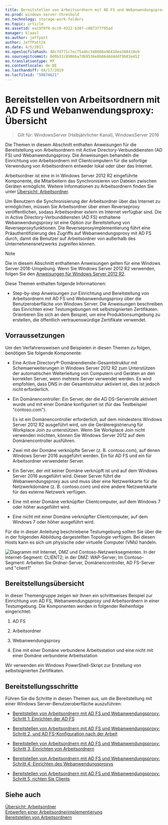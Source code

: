 ```yaml
---
title: Bereitstellen von Arbeitsordnern mit AD FS und Webanwendungsproxy
ms.prod: windows-server-threshold
ms.technology: storage-work-folders
ms.topic: article
ms.assetid: ea19f0f0-6cc0-4322-b387-c0873f7795ad
manager: klaasl
ms.author: jeffpatt
author: JeffPatt24
ms.date: 4/5/2017
ms.openlocfilehash: 48c7d771c7ec75a4bc340608a96410ea388418e9
ms.sourcegitcommit: 0d0b32c8986ba7db9536e0b8648d4ddf9b03e452
ms.translationtype: MT
ms.contentlocale: de-DE
ms.lasthandoff: 04/17/2019
ms.locfileid: "59874621"
---
```

# <a name="deploy-work-folders-with-ad-fs-and-web-application-proxy-overview"></a>Bereitstellen von Arbeitsordnern mit AD FS und Webanwendungsproxy: Übersicht

>Gilt für: WindowsServer (Halbjährlicher Kanal), WindowsServer 2016

Die Themen in diesem Abschnitt enthalten Anweisungen für die Bereitstellung von Arbeitsordnern mit Active Directory-Verbunddiensten (AD FS) und Webanwendungsproxy. Die Anweisungen behandeln die Einrichtung von Arbeitsordnern mit Clientcomputern für die sofortige Verwendung von Arbeitsordnern entweder lokal oder über das Internet.  
  
Arbeitsordner ist eine in in Windows Server 2012 R2 eingeführte Komponente, die Mitarbeitern das Synchronisieren von Dateien zwischen Geräten ermöglicht. Weitere Informationen zu Arbeitsordnern finden Sie unter [Übersicht: Arbeitsordner](Work-Folders-Overview.md).  
  
Um Benutzern die Synchronisierung der Arbeitsordner über das Internet zu ermöglichen, müssen Sie Arbeitsordner über einen Reverseproxy veröffentlichen, sodass Arbeitsordner extern im Internet verfügbar sind. Die in Active Directory-Verbunddiensten (AD FS) enthaltene Webanwendungsproxy ist eine Option zur Bereitstellung von Reverseproxyfunktionen. Die Reverseproxyimplementierung führt eine Präauthentifizierung des Zugriffs auf Webanwendungsproxy mit AD FS durch, damit die Benutzer auf Arbeitsordner von außerhalb des Unternehmensnetzwerks zugreifen können. 

> [!NOTE]
>   Die in diesem Abschnitt enthaltenen Anweisungen gelten für eine Windows Server 2016-Umgebung. Wenn Sie Windows Server 2012 R2 verwenden, folgen Sie den [Anweisungen für Windows Server 2012 R2](https://technet.microsoft.com/library/dn747208(v=ws.11).aspx).
  
Diese Themen enthalten folgende Informationen:  
  
-   Step-by-step Anweisungen zur Einrichtung und Bereitstellung von Arbeitsordnern mit AD FS und Webanwendungsproxy über die Benutzeroberfläche von Windows Server. Die Anweisungen beschreiben das Einrichten einer Testumgebungen mit selbstsignierten Zertifikaten. Orientieren Sie sich an dem Beispiel, um eine Produktionsumgebung zu erstellen, die öffentlich vertrauenswürdige Zertifikate verwendet.  
  
## <a name="prerequisites"></a>Vorraussetzungen  
Um den Verfahrensweisen und Beispielen in diesen Themen zu folgen, benötigen Sie folgende Komponente:  
  
-   Eine Active Directory®-Domänendienste-Gesamtstruktur mit Schemaerweiterungen in Windows Server 2012 R2 zum Unterstützen der automatischen Weiterleitung von Computern und Geräten an den korrekten Server, wenn mehrere Server verwendet werden. Es wird empfohlen, dass DNS in der Gesamtstruktur aktiviert ist, dies ist jedoch nicht erforderlich.  
  
-   Ein Domänencontroller: Ein Server, der die AD DS-Serverrolle aktiviert wurde und mit einer Domäne konfiguriert ist (für das Testbeispiel "contoso.com").  
  
    Es ist ein Domänencontroller erforderlich, auf dem mindestens Windows Server 2012 R2 ausgeführt wird, um die Geräteregistrierung für Workplace Join zu unterstützen. Wenn Sie Workplace Join nicht verwenden möchten, können Sie Windows Server 2012 auf dem Domänencontroller ausführen.  
  
-   Zwei mit der Domäne verknüpfte Server (z. B. contoso.com), auf denen Windows Server 2016 ausgeführt werden. Ein für AD FS und ein für Arbeitsordner verwendeter Server.  
  
-   Ein Server, der mit keiner Domäne verknüpft ist und auf dem Windows Server 2016 ausgeführt wird. Dieser Server führt die Webanwendungsproxy aus und muss über eine Netzwerkkarte für die Netzwerkdomäne (z. B. contoso.com) und eine andere Netzwerkkarte für das externe Netzwerk verfügen.  
  
-   Eine mit einer Domäne verknüpfter Clientcomputer, auf dem Windows 7 oder höher ausgeführt wird.  
  
-   Eine nicht mit einer Domäne verknüpfter Clientcomputer, auf dem Windows 7 oder höher ausgeführt wird.  
  
Für die in dieser Anleitung beschriebene Testumgebung sollten Sie über die in der folgenden Abbildung dargestellten Topologie verfügen. Bei diesen Hosts kann es sich um physische oder virtuelle Computer (VMs) handeln. 
  
![Diagramm mit Internet, DMZ und Contoso-Netzwerksegmenten. In der Internet-Segment: CLIENT2; in der DMZ: WAP-Server; Im Contoso-Segment: Arbeiten Sie Ordner-Server, Domänencontroller, AD FS-Server und "client1"](media/deploy-work-folders-adfs/WF_ADFS_WAP_Diagram.png)

## <a name="deployment-overview"></a>Bereitstellungsübersicht  
In dieser Themengruppe zeigen wir Ihnen ein schrittweises Beispiel zur Einrichtung von AD FS, Webanwendungsproxy und Arbeitsordnern in einer Testumgebung. Die Komponenten werden in folgender Reihenfolge eingerichtet:  
  
1.  AD FS  
  
2.  Arbeitsordner  
  
3.  Webanwendungsproxy  
  
4.  Eine mit einer Domäne verbundene Arbeitsstation und eine nicht mit einer Domäne verbundene Arbeitsstation  
  
Wir verwenden ein Windows PowerShell-Skript zur Erstellung von selbstsignierten Zertifikaten.  
  
## <a name="deployment-steps"></a>Bereitstellungsschritte  
Führen Sie die Schritte in diesen Themen aus, um die Bereitstellung mit einer Windows Server-Benutzeroberfläche auszuführen:  
  
-   [Bereitstellen von Arbeitsordnern mit AD FS und Webanwendungsproxy: Schritt 1: Einrichten der AD FS](deploy-work-folders-adfs-step1.md)  
  
-   [Bereitstellen von Arbeitsordnern mit AD FS und Webanwendungsproxy: Schritt 2, und AD FS-Konfiguration nach der Arbeit](deploy-work-folders-adfs-step2.md)  
  
-   [Bereitstellen von Arbeitsordnern mit AD FS und Webanwendungsproxy: Schritt 3, Einrichten von Arbeitsordnern](deploy-work-folders-adfs-step3.md)  
  
-   [Bereitstellen von Arbeitsordnern mit AD FS und Webanwendungsproxy: Schritt 4: Einrichten des Webanwendungsproxys](deploy-work-folders-adfs-step4.md)  
  
-   [Bereitstellen von Arbeitsordnern mit AD FS und Webanwendungsproxy: Schritt 5, richten Sie Clients](deploy-work-folders-adfs-step5.md)  

## <a name="see-also"></a>Siehe auch  
[Übersicht: Arbeitsordner](Work-Folders-Overview.md)  
[Entwerfen einer Arbeitsordnerimplementierung](Plan-Work-Folders.md)  
[Bereitstellen von Arbeitsordnern](Deploy-Work-Folders.md)  
  

